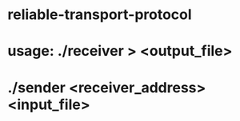 # reliable-transport-protocol
#
# usage: ./receiver <port> > <output_file>
#        ./sender <receiver_address> <port> <input_file>
